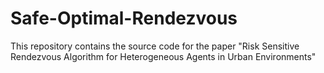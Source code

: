 # Safe-Optimal-Rendezvous

This repository contains the source code for the paper "Risk Sensitive Rendezvous Algorithm for Heterogeneous Agents in Urban Environments"

 
